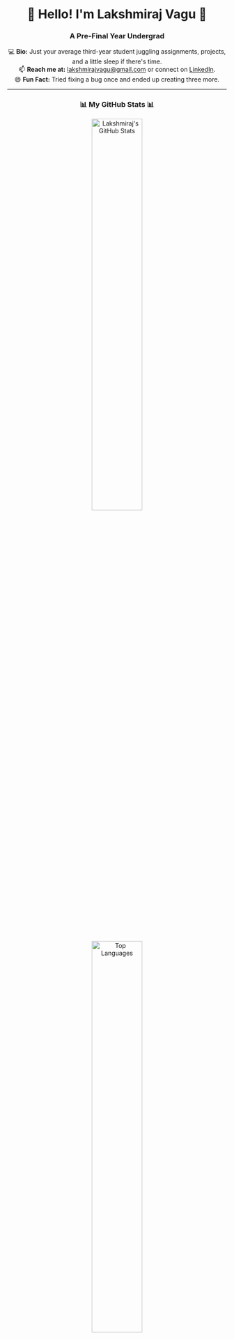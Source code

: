 <h1 align="center"> 👋 Hello! I'm Lakshmiraj Vagu 👋 </h1>  
<h3 align="center"> A Pre-Final Year Undergrad </h3>  

<p align="center">
  💻 <b>Bio:</b> Just your average third-year student juggling assignments, projects, and a little sleep if there's time.  
  <br>
  📫 <b>Reach me at:</b> <a href="mailto:lakshmirajvagu@gmail.com">lakshmirajvagu@gmail.com</a> or connect on <a href="https://linkedin.com/in/lakshmirajvagu">LinkedIn</a>.  
  <br>
  😄 <b>Fun Fact:</b> Tried fixing a bug once and ended up creating three more.
</p>

---

<h3 align="center"> 📊 My GitHub Stats 📊 </h3>  

<p align="center">
  <img src="https://github-readme-stats.vercel.app/api?username=lakshmirajvagu&show_icons=true&theme=radical" alt="Lakshmiraj's GitHub Stats" width="48%" />  
 
</p>

<p align="center">
  <img src="https://github-readme-stats.vercel.app/api/top-langs/?username=lakshmirajvagu&layout=compact&theme=radical" alt="Top Languages" width="48%" />
</p>

---

<h3 align="center"> 🪶 GSSoC'24 Badges 🏆 </h3>  

<div align="center" style="display: flex; justify-content: center; flex-wrap: wrap; gap: 10px;">
  <a href="https://gssoc.girlscript.tech/leaderboard" target="_blank">
    <img src="https://raw.githubusercontent.com/GSSoC24/Postman-Challenge/main/docs/assets/Postman%20White.png" alt="GSSoC Postman Badge" width="100px" height="100px" />
    <img src="https://raw.githubusercontent.com/GSSoC24/Postman-Challenge/main/docs/assets/1.png" alt="GSSoC Badge 1" width="100px" height="100px" />
    <img src="https://raw.githubusercontent.com/GSSoC24/Postman-Challenge/main/docs/assets/2.png" alt="GSSoC Badge 2" width="100px" height="100px" />
    <img src="https://raw.githubusercontent.com/GSSoC24/Postman-Challenge/main/docs/assets/3.png" alt="GSSoC Badge 3" width="100px" height="100px" />
    <img src="https://raw.githubusercontent.com/GSSoC24/Postman-Challenge/main/docs/assets/4.png" alt="GSSoC Badge 4" width="100px" height="100px" />
    <img src="https://raw.githubusercontent.com/GSSoC24/Postman-Challenge/main/docs/assets/5.png" alt="GSSoC Badge 5" width="100px" height="100px" />
    <img src="https://raw.githubusercontent.com/GSSoC24/Postman-Challenge/main/docs/assets/6.png" alt="GSSoC Badge 6" width="105px" height="105px" />
    <img src="https://raw.githubusercontent.com/GSSoC24/Postman-Challenge/main/docs/assets/7.png" alt="GSSoC Badge 7" width="100px" height="100px" />
  </a>
</div>
